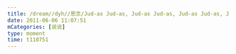 ```yaml
---
title: /dream//dyh//思念/Jud-as Jud-as, Jud-as Jud-as, Jud-as Jud-as, Jud-as GaGa
date: 2011-06-06 11:07:51
mCategories: [说说]
type: moment
time: t110751
---
```


